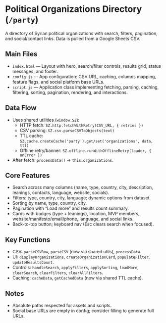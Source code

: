 # Political Organizations Directory (`/party`)

A directory of Syrian political organizations with search, filters, pagination, and social/contact links. Data is pulled from a Google Sheets CSV.

## Main Files
- `index.html` — Layout with hero, search/filter controls, results grid, status messages, and footer.
- `config.js` — App configuration: CSV URL, caching, columns mapping, feature flags, and social platform base URLs.
- `script.js` — Application class implementing fetching, parsing, caching, filtering, sorting, pagination, rendering, and interactions.

## Data Flow
- Uses shared utilities (`window.SZ`):
  - HTTP fetch: `SZ.http.fetchWithRetry(CSV_URL, { retries })`
  - CSV parsing: `SZ.csv.parseCSVToObjects(text)`
  - TTL cache: `SZ.cache.createCache('party').get/set('organizations', data, ttl)`
  - Offline retry/banner: `SZ.offline.runWithOfflineRetry(loader, { onError })`
- After fetch: `processData()` → `this.organizations`.

## Core Features
- Search across many columns (name, type, country, city, description, leanings, contacts, language, website, socials).
- Filters: type, country, city, language; dynamic options from dataset.
- Sorting by name, type, country, city.
- Pagination with “Load more” and results count summary.
- Cards with badges (type + leanings), location, MVP members, website/manifesto/email/phone, language, and social links.
- Back-to-top button; keyboard nav (Esc clears search when focused).

## Key Functions
- CSV: `parseCSVRow`, `parseCSV` (now via shared utils), `processData`.
- UI: `displayOrganizations`, `createOrganizationCard`, `populateFilter`, `updateResultsCount`.
- Controls: `handleSearch`, `applyFilters`, `applySorting`, `loadMore`, `clearSearch`, `clearFilters`, `clearAllFilters`.
- Caching: `cacheData`, `getCachedData` (now via shared TTL cache).

## Notes
- Absolute paths respected for assets and scripts.
- Social base URLs are empty in config; consider filling to generate full URLs.
